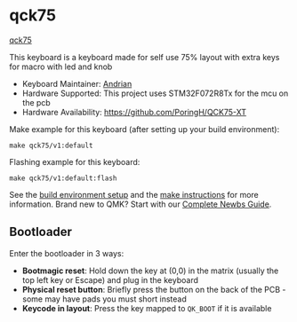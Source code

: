 # qck75

[qck75](https://i.imgur.com/1edEPh9l.jpeg)

This keyboard is a keyboard made for self use
75% layout with extra keys for macro with led and knob

* Keyboard Maintainer: [Andrian](https://github.com/PoringH)
* Hardware Supported: This project uses STM32F072R8Tx for the mcu on the pcb
* Hardware Availability: https://github.com/PoringH/QCK75-XT

Make example for this keyboard (after setting up your build environment):

    make qck75/v1:default

Flashing example for this keyboard:

    make qck75/v1:default:flash

See the [build environment setup](https://docs.qmk.fm/#/getting_started_build_tools) and the [make instructions](https://docs.qmk.fm/#/getting_started_make_guide) for more information. Brand new to QMK? Start with our [Complete Newbs Guide](https://docs.qmk.fm/#/newbs).

## Bootloader

Enter the bootloader in 3 ways:

* **Bootmagic reset**: Hold down the key at (0,0) in the matrix (usually the top left key or Escape) and plug in the keyboard
* **Physical reset button**: Briefly press the button on the back of the PCB - some may have pads you must short instead
* **Keycode in layout**: Press the key mapped to `QK_BOOT` if it is available
